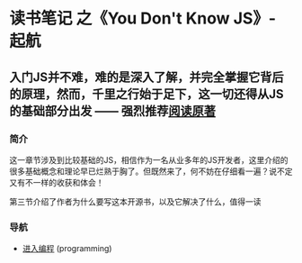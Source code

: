 # 读书笔记 之《You Don't Know JS》- 起航

## 入门JS并不难，难的是深入了解，并完全掌握它背后的原理，然而，千里之行始于足下，这一切还得从JS的基础部分出发 —— 强烈推荐[阅读原著](https://github.com/getify/You-Dont-Know-JS/blob/master/up%20&%20going/README.md#you-dont-know-js-up--going "You Don't Know JS")

### 简介
这一章节涉及到比较基础的JS，相信作为一名从业多年的JS开发者，这里介绍的很多基础概念和理论早已烂熟于胸了。但既然来了，何不妨在仔细看一遍？说不定又有不一样的收获和体会！

第三节介绍了作者为什么要写这本开源书，以及它解决了什么，值得一读

### 导航
- [进入编程](https://github.com/BobbyLH/ReadingNotes---You-Dont-Know-JS/blob/master/up%20%26%20going/programming.md) (programming)
